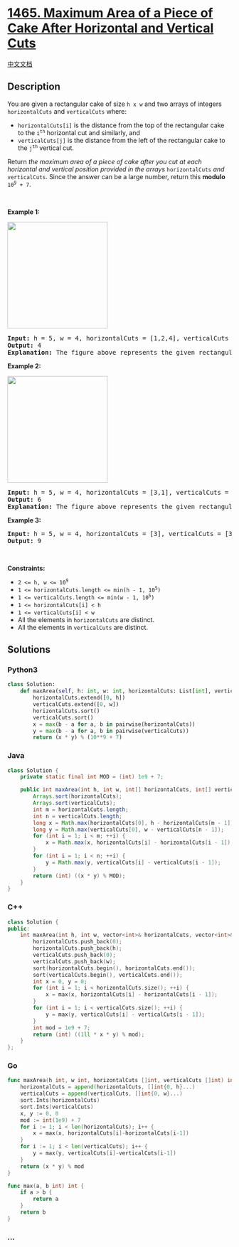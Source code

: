 # [1465. Maximum Area of a Piece of Cake After Horizontal and Vertical Cuts](https://leetcode.com/problems/maximum-area-of-a-piece-of-cake-after-horizontal-and-vertical-cuts)

[中文文档](/solution/1400-1499/1465.Maximum%20Area%20of%20a%20Piece%20of%20Cake%20After%20Horizontal%20and%20Vertical%20Cuts/README.md)

## Description

<p>You are given a rectangular cake of size <code>h x w</code> and two arrays of integers <code>horizontalCuts</code> and <code>verticalCuts</code> where:</p>

<ul>
	<li><code>horizontalCuts[i]</code> is the distance from the top of the rectangular cake to the <code>i<sup>th</sup></code> horizontal cut and similarly, and</li>
	<li><code>verticalCuts[j]</code> is the distance from the left of the rectangular cake to the <code>j<sup>th</sup></code> vertical cut.</li>
</ul>

<p>Return <em>the maximum area of a piece of cake after you cut at each horizontal and vertical position provided in the arrays</em> <code>horizontalCuts</code> <em>and</em> <code>verticalCuts</code>. Since the answer can be a large number, return this <strong>modulo</strong> <code>10<sup>9</sup> + 7</code>.</p>

<p>&nbsp;</p>
<p><strong>Example 1:</strong></p>
<img alt="" src="https://fastly.jsdelivr.net/gh/doocs/leetcode@main/solution/1400-1499/1465.Maximum%20Area%20of%20a%20Piece%20of%20Cake%20After%20Horizontal%20and%20Vertical%20Cuts/images/leetcode_max_area_2.png" style="width: 225px; height: 240px;" />
<pre>
<strong>Input:</strong> h = 5, w = 4, horizontalCuts = [1,2,4], verticalCuts = [1,3]
<strong>Output:</strong> 4 
<strong>Explanation:</strong> The figure above represents the given rectangular cake. Red lines are the horizontal and vertical cuts. After you cut the cake, the green piece of cake has the maximum area.
</pre>

<p><strong>Example 2:</strong></p>
<img alt="" src="https://fastly.jsdelivr.net/gh/doocs/leetcode@main/solution/1400-1499/1465.Maximum%20Area%20of%20a%20Piece%20of%20Cake%20After%20Horizontal%20and%20Vertical%20Cuts/images/leetcode_max_area_3.png" style="width: 225px; height: 240px;" />
<pre>
<strong>Input:</strong> h = 5, w = 4, horizontalCuts = [3,1], verticalCuts = [1]
<strong>Output:</strong> 6
<strong>Explanation:</strong> The figure above represents the given rectangular cake. Red lines are the horizontal and vertical cuts. After you cut the cake, the green and yellow pieces of cake have the maximum area.
</pre>

<p><strong>Example 3:</strong></p>

<pre>
<strong>Input:</strong> h = 5, w = 4, horizontalCuts = [3], verticalCuts = [3]
<strong>Output:</strong> 9
</pre>

<p>&nbsp;</p>
<p><strong>Constraints:</strong></p>

<ul>
	<li><code>2 &lt;= h, w &lt;= 10<sup>9</sup></code></li>
	<li><code>1 &lt;= horizontalCuts.length &lt;= min(h - 1, 10<sup>5</sup>)</code></li>
	<li><code>1 &lt;= verticalCuts.length &lt;= min(w - 1, 10<sup>5</sup>)</code></li>
	<li><code>1 &lt;= horizontalCuts[i] &lt; h</code></li>
	<li><code>1 &lt;= verticalCuts[i] &lt; w</code></li>
	<li>All the elements in <code>horizontalCuts</code> are distinct.</li>
	<li>All the elements in <code>verticalCuts</code> are distinct.</li>
</ul>

## Solutions

<!-- tabs:start -->

### **Python3**

```python
class Solution:
    def maxArea(self, h: int, w: int, horizontalCuts: List[int], verticalCuts: List[int]) -> int:
        horizontalCuts.extend([0, h])
        verticalCuts.extend([0, w])
        horizontalCuts.sort()
        verticalCuts.sort()
        x = max(b - a for a, b in pairwise(horizontalCuts))
        y = max(b - a for a, b in pairwise(verticalCuts))
        return (x * y) % (10**9 + 7)
```

### **Java**

```java
class Solution {
    private static final int MOD = (int) 1e9 + 7;

    public int maxArea(int h, int w, int[] horizontalCuts, int[] verticalCuts) {
        Arrays.sort(horizontalCuts);
        Arrays.sort(verticalCuts);
        int m = horizontalCuts.length;
        int n = verticalCuts.length;
        long x = Math.max(horizontalCuts[0], h - horizontalCuts[m - 1]);
        long y = Math.max(verticalCuts[0], w - verticalCuts[n - 1]);
        for (int i = 1; i < m; ++i) {
            x = Math.max(x, horizontalCuts[i] - horizontalCuts[i - 1]);
        }
        for (int i = 1; i < n; ++i) {
            y = Math.max(y, verticalCuts[i] - verticalCuts[i - 1]);
        }
        return (int) ((x * y) % MOD);
    }
}
```

### **C++**

```cpp
class Solution {
public:
    int maxArea(int h, int w, vector<int>& horizontalCuts, vector<int>& verticalCuts) {
        horizontalCuts.push_back(0);
        horizontalCuts.push_back(h);
        verticalCuts.push_back(0);
        verticalCuts.push_back(w);
        sort(horizontalCuts.begin(), horizontalCuts.end());
        sort(verticalCuts.begin(), verticalCuts.end());
        int x = 0, y = 0;
        for (int i = 1; i < horizontalCuts.size(); ++i) {
            x = max(x, horizontalCuts[i] - horizontalCuts[i - 1]);
        }
        for (int i = 1; i < verticalCuts.size(); ++i) {
            y = max(y, verticalCuts[i] - verticalCuts[i - 1]);
        }
        int mod = 1e9 + 7;
        return (int) ((1ll * x * y) % mod);
    }
};
```

### **Go**

```go
func maxArea(h int, w int, horizontalCuts []int, verticalCuts []int) int {
	horizontalCuts = append(horizontalCuts, []int{0, h}...)
	verticalCuts = append(verticalCuts, []int{0, w}...)
	sort.Ints(horizontalCuts)
	sort.Ints(verticalCuts)
	x, y := 0, 0
	mod := int(1e9) + 7
	for i := 1; i < len(horizontalCuts); i++ {
		x = max(x, horizontalCuts[i]-horizontalCuts[i-1])
	}
	for i := 1; i < len(verticalCuts); i++ {
		y = max(y, verticalCuts[i]-verticalCuts[i-1])
	}
	return (x * y) % mod
}

func max(a, b int) int {
	if a > b {
		return a
	}
	return b
}
```

### **...**

```

```

<!-- tabs:end -->
